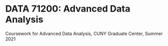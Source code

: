 # DATA 71200: Advanced Data Analysis
Coursework for Advanced Data Analysis, CUNY Graduate Center, Summer 2021
